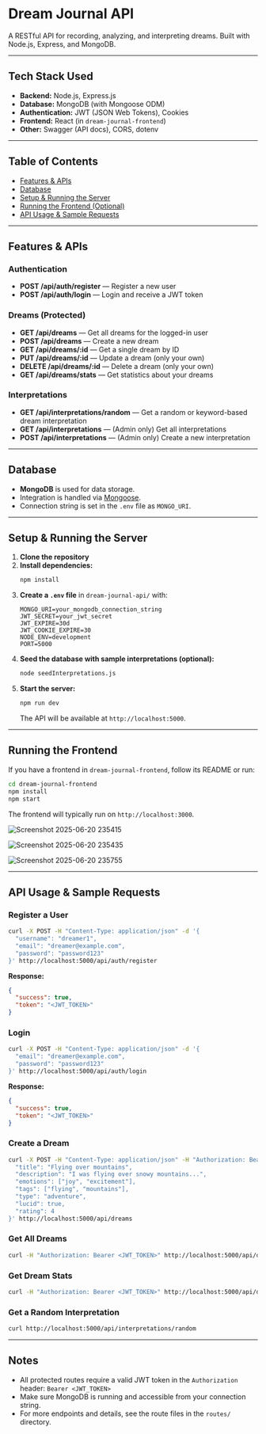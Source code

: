 # Dream Journal API

A RESTful API for recording, analyzing, and interpreting dreams. Built with Node.js, Express, and MongoDB.

---

## Tech Stack Used
- **Backend:** Node.js, Express.js
- **Database:** MongoDB (with Mongoose ODM)
- **Authentication:** JWT (JSON Web Tokens), Cookies
- **Frontend:** React (in `dream-journal-frontend`)
- **Other:** Swagger (API docs), CORS, dotenv

---

## Table of Contents
- [Features & APIs](#features--apis)
- [Database](#database)
- [Setup & Running the Server](#setup--running-the-server)
- [Running the Frontend (Optional)](#running-the-frontend-optional)
- [API Usage & Sample Requests](#api-usage--sample-requests)

---

## Features & APIs

### **Authentication**
- **POST /api/auth/register** — Register a new user
- **POST /api/auth/login** — Login and receive a JWT token

### **Dreams** (Protected)
- **GET /api/dreams** — Get all dreams for the logged-in user
- **POST /api/dreams** — Create a new dream
- **GET /api/dreams/:id** — Get a single dream by ID
- **PUT /api/dreams/:id** — Update a dream (only your own)
- **DELETE /api/dreams/:id** — Delete a dream (only your own)
- **GET /api/dreams/stats** — Get statistics about your dreams

### **Interpretations**
- **GET /api/interpretations/random** — Get a random or keyword-based dream interpretation
- **GET /api/interpretations** — (Admin only) Get all interpretations
- **POST /api/interpretations** — (Admin only) Create a new interpretation

---

## Database
- **MongoDB** is used for data storage.
- Integration is handled via [Mongoose](https://mongoosejs.com/).
- Connection string is set in the `.env` file as `MONGO_URI`.

---

## Setup & Running the Server

1. **Clone the repository**
2. **Install dependencies:**
   ```bash
   npm install
   ```
3. **Create a `.env` file** in `dream-journal-api/` with:
   ```env
   MONGO_URI=your_mongodb_connection_string
   JWT_SECRET=your_jwt_secret
   JWT_EXPIRE=30d
   JWT_COOKIE_EXPIRE=30
   NODE_ENV=development
   PORT=5000
   ```
4. **Seed the database with sample interpretations (optional):**
   ```bash
   node seedInterpretations.js
   ```
5. **Start the server:**
   ```bash
   npm run dev
   ```
   The API will be available at `http://localhost:5000`.

---

## Running the Frontend 
If you have a frontend in `dream-journal-frontend`, follow its README or run:
```bash
cd dream-journal-frontend
npm install
npm start
```
The frontend will typically run on `http://localhost:3000`.

![Screenshot 2025-06-20 235415](https://github.com/user-attachments/assets/ce16c4a5-963e-40ef-bc5f-c0989fbdb78f)

![Screenshot 2025-06-20 235435](https://github.com/user-attachments/assets/a773f42d-027b-4a99-b264-e5da3d46dcfb)

![Screenshot 2025-06-20 235755](https://github.com/user-attachments/assets/2c259292-f31f-4969-b878-2743de139b65)





---

## API Usage & Sample Requests

### **Register a User**
```bash
curl -X POST -H "Content-Type: application/json" -d '{
  "username": "dreamer1",
  "email": "dreamer@example.com",
  "password": "password123"
}' http://localhost:5000/api/auth/register
```
**Response:**
```json
{
  "success": true,
  "token": "<JWT_TOKEN>"
}
```

### **Login**
```bash
curl -X POST -H "Content-Type: application/json" -d '{
  "email": "dreamer@example.com",
  "password": "password123"
}' http://localhost:5000/api/auth/login
```
**Response:**
```json
{
  "success": true,
  "token": "<JWT_TOKEN>"
}
```

### **Create a Dream**
```bash
curl -X POST -H "Content-Type: application/json" -H "Authorization: Bearer <JWT_TOKEN>" -d '{
  "title": "Flying over mountains",
  "description": "I was flying over snowy mountains...",
  "emotions": ["joy", "excitement"],
  "tags": ["flying", "mountains"],
  "type": "adventure",
  "lucid": true,
  "rating": 4
}' http://localhost:5000/api/dreams
```

### **Get All Dreams**
```bash
curl -H "Authorization: Bearer <JWT_TOKEN>" http://localhost:5000/api/dreams
```

### **Get Dream Stats**
```bash
curl -H "Authorization: Bearer <JWT_TOKEN>" http://localhost:5000/api/dreams/stats
```

### **Get a Random Interpretation**
```bash
curl http://localhost:5000/api/interpretations/random
```

---

## Notes
- All protected routes require a valid JWT token in the `Authorization` header: `Bearer <JWT_TOKEN>`
- Make sure MongoDB is running and accessible from your connection string.
- For more endpoints and details, see the route files in the `routes/` directory. 
